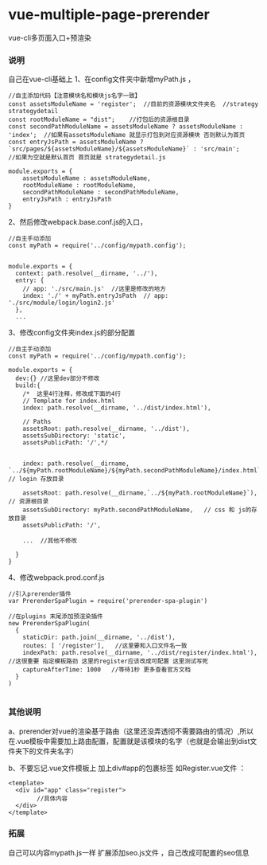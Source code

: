 # vue-multiple-page-prerender
vue-cli多页面入口+预渲染

### 说明
自己在vue-cli基础上 
1、在config文件夹中新增myPath.js ，
```
//自主添加代码【注意模块名和模块js名字一致】
const assetsModuleName = 'register';  //目前的资源模块文件夹名  //strategy strategydetail
const rootModuleName = "dist";    //打包后的资源根目录
const secondPathModuleName = assetsModuleName ? assetsModuleName : 'index';  //如果有assetsModuleName 就显示打包到对应资源模块 否则默认为首页
const entryJsPath = assetsModuleName ? `src/pages/${assetsModuleName}/${assetsModuleName}` : 'src/main';    //如果为空就是默认首页 首页就是 strategydetail.js

module.exports = {
    assetsModuleName : assetsModuleName,
    rootModuleName : rootModuleName,
    secondPathModuleName : secondPathModuleName,
    entryJsPath : entryJsPath
}

```
2、然后修改webpack.base.conf.js的入口，
```
//自主手动添加
const myPath = require('../config/mypath.config');


module.exports = {
  context: path.resolve(__dirname, '../'),
  entry: {
    // app: './src/main.js'  //这里是修改的地方
    index: './' + myPath.entryJsPath  // app: './src/module/login/login2.js'
  },
  ...

```

3、修改config文件夹index.js的部分配置
```
//自主手动添加
const myPath = require('../config/mypath.config');

module.exports = {
  dev:{} //这里dev部分不修改
  build:{
    /*  这里4行注释，修改成下面的4行
    // Template for index.html
    index: path.resolve(__dirname, '../dist/index.html'),

    // Paths
    assetsRoot: path.resolve(__dirname, '../dist'),
    assetsSubDirectory: 'static',
    assetsPublicPath: '/',*/


    index: path.resolve(__dirname, `../${myPath.rootModuleName}/${myPath.secondPathModuleName}/index.html`), // login 存放目录

    assetsRoot: path.resolve(__dirname,`../${myPath.rootModuleName}`), // 资源根目录
    assetsSubDirectory: myPath.secondPathModuleName,   // css 和 js的存放目录
    assetsPublicPath: '/',
    
    ...  //其他不修改

  }
}

```

4、修改webpack.prod.conf.js
```
//引入prerender插件
var PrerenderSpaPlugin = require('prerender-spa-plugin')

//在plugins 末尾添加预渲染插件
new PrerenderSpaPlugin(
  {
    staticDir: path.join(__dirname, '../dist'),
    routes: [ '/register'],   //这里要和入口文件名一致
    indexPath: path.resolve(__dirname, '../dist/register/index.html'),  //这很重要 指定模板路劲 这里的register应该改成可配置 这里测试写死
    captureAfterTime: 1000   //等待1秒 更多查看官方文档
  }
)


```


### 其他说明
a、prerender对vue的渲染基于路由（这里还没弄透彻不需要路由的情况）,所以在.vue模板中需要加上路由配置，配置就是该模块的名字（也就是会输出到dist文件夹下的文件夹名字）

b、不要忘记.vue文件模板上 加上div#app的包裹标签
如Register.vue文件 ：
```
<template>
  <div id="app" class="register">
        //具体内容
  </div>
</template>
```


### 拓展
自己可以内容mypath.js一样 扩展添加seo.js文件 ，自己改成可配置的seo信息
